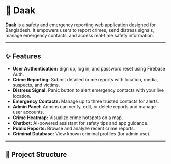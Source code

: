 # 🚨 Daak

**Daak** is a safety and emergency reporting web application designed for Bangladesh. It empowers users to report crimes, send distress signals, manage emergency contacts, and access real-time safety information.

---

## ✨ Features

- **User Authentication:** Sign up, log in, and password reset using Firebase Auth.
- **Crime Reporting:** Submit detailed crime reports with location, media, suspects, and victims.
- **Distress Signal:** Panic button to alert emergency contacts with your live location.
- **Emergency Contacts:** Manage up to three trusted contacts for alerts.
- **Admin Panel:** Admins can verify, edit, or delete reports and manage user accounts.
- **Crime Heatmap:** Visualize crime hotspots on a map.
- **Chatbot:** AI-powered assistant for safety tips and app guidance.
- **Public Reports:** Browse and analyze recent crime reports.
- **Criminal Database:** View known criminal profiles (for admin use).

---

## 📁 Project Structure
